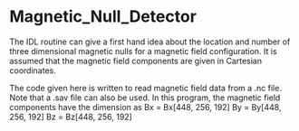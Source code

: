 # Magnetic_Null_Detector
The IDL routine can give a first hand idea about the location and number of three dimensional magnetic nulls for a magnetic field configuration. It is assumed that the magnetic field components are given in Cartesian coordinates.

The code given here is written to read magnetic field data from a .nc file. Note that a .sav file can also be used. In this program, the magnetic field components have the dimension as
Bx = Bx[448, 256, 192]
By = By[448, 256, 192]
Bz = Bz[448, 256, 192]

